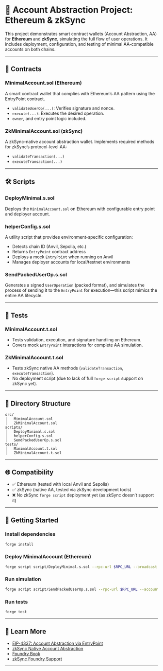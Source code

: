 
# 🧠 Account Abstraction Project: Ethereum & zkSync

This project demonstrates smart contract wallets (Account Abstraction, AA) for **Ethereum** and **zkSync**, simulating the full flow of user operations. It includes deployment, configuration, and testing of minimal AA-compatible accounts on both chains.

---

## 🧱 Contracts

### MinimalAccount.sol (Ethereum)

A smart contract wallet that complies with Ethereum’s AA pattern using the EntryPoint contract.

- `validateUserOp(...)`: Verifies signature and nonce.
- `execute(...)`: Executes the desired operation.
- `owner`, and entry point logic included.

### ZkMinimalAccount.sol (zkSync)

A zkSync-native account abstraction wallet. Implements required methods for zkSync’s protocol-level AA:

- `validateTransaction(...)`
- `executeTransaction(...)`

---

## 🛠️ Scripts

### DeployMinimal.s.sol

Deploys the `MinimalAccount.sol` on Ethereum with configurable entry point and deployer account.

### helperConfig.s.sol

A utility script that provides environment-specific configuration:

- Detects chain ID (Anvil, Sepolia, etc.)
- Returns `EntryPoint` contract address
- Deploys a mock `EntryPoint` when running on Anvil
- Manages deployer accounts for local/testnet environments

### SendPackedUserOp.s.sol

Generates a signed `UserOperation` (packed format), and simulates the process of sending it to the `EntryPoint` for execution—this script mimics the entire AA lifecycle.

---

## 🧪 Tests

### MinimalAccount.t.sol

- Tests validation, execution, and signature handling on Ethereum.
- Covers mock `EntryPoint` interactions for complete AA simulation.

### ZkMinimalAccount.t.sol

- Tests zkSync native AA methods (`validateTransaction`, `executeTransaction`).
- No deployment script (due to lack of full `forge script` support on zkSync yet).

---

## 📁 Directory Structure

```
src/
│   MinimalAccount.sol
│   ZkMinimalAccount.sol
scripts/
│   DeployMinimal.s.sol
│   helperConfig.s.sol
│   SendPackedUserOp.s.sol
tests/
│   MinimalAccount.t.sol
│   ZkMinimalAccount.t.sol
```

---

## 🌐 Compatibility

- ✅ Ethereum (tested with local Anvil and Sepolia)
- ✅ zkSync (native AA, tested via zkSync development tools)
- ❌ No zkSync `forge script` deployment yet (as zkSync doesn’t support it)

---

## 🚀 Getting Started

### Install dependencies

```bash
forge install
```

### Deploy MinimalAccount (Ethereum)

```bash
forge script script/DeployMinimal.s.sol --rpc-url $RPC_URL --broadcast --verify --account <accountAlias>
```

### Run simulation

```bash
forge script script/SendPackedUserOp.s.sol --rpc-url $RPC_URL --account <accountAlias>
```

### Run tests

```bash
forge test
```

---

## 🧠 Learn More

- [EIP-4337: Account Abstraction via EntryPoint](https://eips.ethereum.org/EIPS/eip-4337)
- [zkSync Native Account Abstraction](https://era.zksync.io/docs/)
- [Foundry Book](https://book.getfoundry.sh/)
- [zkSync Foundry Support](https://foundry-book.zksync.io/)

---

